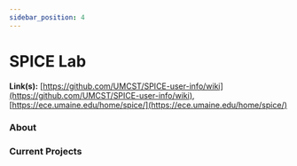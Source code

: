 ```yaml
---
sidebar_position: 4
---
```


# SPICE Lab
**Link(s):** [https://github.com/UMCST/SPICE-user-info/wiki](https://github.com/UMCST/SPICE-user-info/wiki), [https://ece.umaine.edu/home/spice/](https://ece.umaine.edu/home/spice/)

### About 

### Current Projects